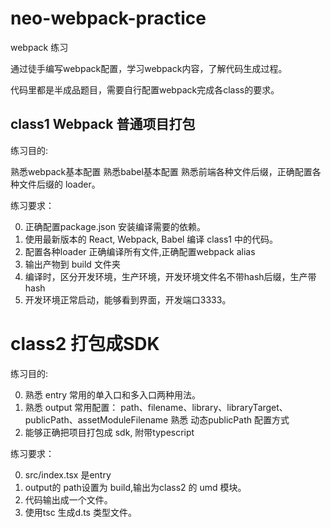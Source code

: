 # neo-webpack-practice

webpack 练习

通过徒手编写webpack配置，学习webpack内容，了解代码生成过程。

代码里都是半成品题目，需要自行配置webpack完成各class的要求。

## class1 Webpack 普通项目打包


练习目的:

熟悉webpack基本配置
熟悉babel基本配置
熟悉前端各种文件后缀，正确配置各种文件后缀的 loader。

练习要求：

0. 正确配置package.json 安装编译需要的依赖。
1. 使用最新版本的 React, Webpack, Babel 编译 class1 中的代码。
2. 配置各种loader 正确编译所有文件,正确配置webpack alias 
3. 输出产物到 build 文件夹
4. 编译时，区分开发环境，生产环境，开发环境文件名不带hash后缀，生产带hash
5. 开发环境正常启动，能够看到界面，开发端口3333。

# class2  打包成SDK

练习目的:

0. 熟悉 entry 常用的单入口和多入口两种用法。
1. 熟悉 output 常用配置： path、filename、library、libraryTarget、 publicPath、assetModuleFilename
   熟悉 动态publicPath 配置方式
2. 能够正确把项目打包成 sdk, 附带typescript

练习要求：

0. src/index.tsx 是entry
1. output的 path设置为 build,输出为class2 的 umd 模块。
2. 代码输出成一个文件。
3. 使用tsc 生成d.ts 类型文件。